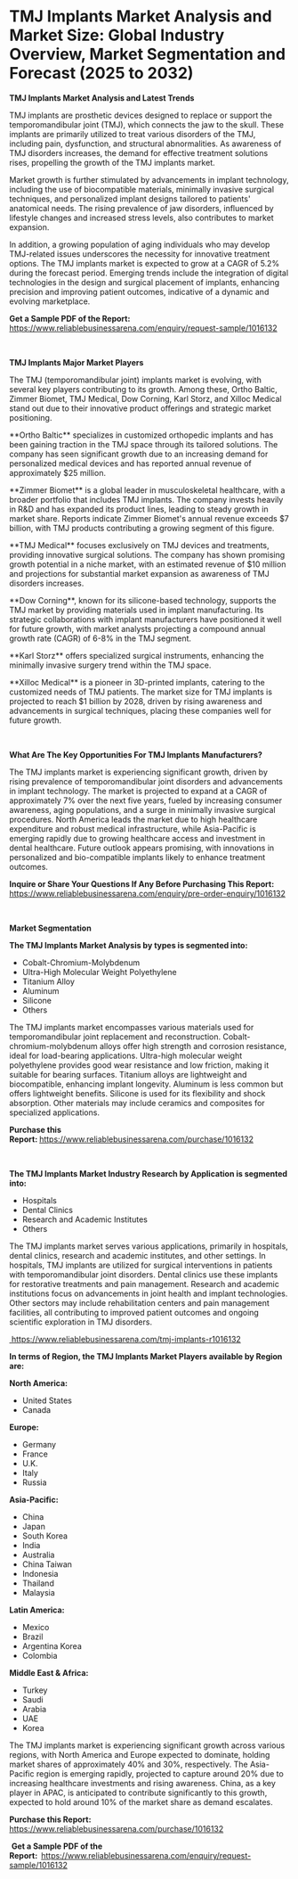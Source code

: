 <p><h1>TMJ Implants Market Analysis and Market Size: Global Industry Overview, Market Segmentation and Forecast (2025 to 2032)</h1></p><p><strong>TMJ Implants Market Analysis and Latest Trends</strong></p>
<p><p>TMJ implants are prosthetic devices designed to replace or support the temporomandibular joint (TMJ), which connects the jaw to the skull. These implants are primarily utilized to treat various disorders of the TMJ, including pain, dysfunction, and structural abnormalities. As awareness of TMJ disorders increases, the demand for effective treatment solutions rises, propelling the growth of the TMJ implants market.</p><p>Market growth is further stimulated by advancements in implant technology, including the use of biocompatible materials, minimally invasive surgical techniques, and personalized implant designs tailored to patients' anatomical needs. The rising prevalence of jaw disorders, influenced by lifestyle changes and increased stress levels, also contributes to market expansion.</p><p>In addition, a growing population of aging individuals who may develop TMJ-related issues underscores the necessity for innovative treatment options. The TMJ implants market is expected to grow at a CAGR of 5.2% during the forecast period. Emerging trends include the integration of digital technologies in the design and surgical placement of implants, enhancing precision and improving patient outcomes, indicative of a dynamic and evolving marketplace.</p></p>
<p><strong>Get a Sample PDF of the Report:&nbsp;</strong> <a href="https://www.reliablebusinessarena.com/enquiry/request-sample/1016132?utm_campaign=2488&utm_medium=2&utm_source=Github&utm_content=ia&utm_term=13042025&utm_id=tmj-implants">https://www.reliablebusinessarena.com/enquiry/request-sample/1016132</a></p>
<p>&nbsp;</p>
<p><strong>TMJ Implants Major Market Players</strong></p>
<p><p>The TMJ (temporomandibular joint) implants market is evolving, with several key players contributing to its growth. Among these, Ortho Baltic, Zimmer Biomet, TMJ Medical, Dow Corning, Karl Storz, and Xilloc Medical stand out due to their innovative product offerings and strategic market positioning.</p><p>**Ortho Baltic** specializes in customized orthopedic implants and has been gaining traction in the TMJ space through its tailored solutions. The company has seen significant growth due to an increasing demand for personalized medical devices and has reported annual revenue of approximately $25 million.</p><p>**Zimmer Biomet** is a global leader in musculoskeletal healthcare, with a broader portfolio that includes TMJ implants. The company invests heavily in R&D and has expanded its product lines, leading to steady growth in market share. Reports indicate Zimmer Biomet's annual revenue exceeds $7 billion, with TMJ products contributing a growing segment of this figure.</p><p>**TMJ Medical** focuses exclusively on TMJ devices and treatments, providing innovative surgical solutions. The company has shown promising growth potential in a niche market, with an estimated revenue of $10 million and projections for substantial market expansion as awareness of TMJ disorders increases.</p><p>**Dow Corning**, known for its silicone-based technology, supports the TMJ market by providing materials used in implant manufacturing. Its strategic collaborations with implant manufacturers have positioned it well for future growth, with market analysts projecting a compound annual growth rate (CAGR) of 6-8% in the TMJ segment.</p><p>**Karl Storz** offers specialized surgical instruments, enhancing the minimally invasive surgery trend within the TMJ space. </p><p>**Xilloc Medical** is a pioneer in 3D-printed implants, catering to the customized needs of TMJ patients. The market size for TMJ implants is projected to reach $1 billion by 2028, driven by rising awareness and advancements in surgical techniques, placing these companies well for future growth.</p></p>
<p>&nbsp;</p>
<p><strong>What Are The Key Opportunities For TMJ Implants Manufacturers?</strong></p>
<p><p>The TMJ implants market is experiencing significant growth, driven by rising prevalence of temporomandibular joint disorders and advancements in implant technology. The market is projected to expand at a CAGR of approximately 7% over the next five years, fueled by increasing consumer awareness, aging populations, and a surge in minimally invasive surgical procedures. North America leads the market due to high healthcare expenditure and robust medical infrastructure, while Asia-Pacific is emerging rapidly due to growing healthcare access and investment in dental healthcare. Future outlook appears promising, with innovations in personalized and bio-compatible implants likely to enhance treatment outcomes.</p></p>
<p><strong>Inquire or Share Your Questions If Any Before Purchasing This Report:</strong> <a href="https://www.reliablebusinessarena.com/enquiry/pre-order-enquiry/1016132?utm_campaign=2488&utm_medium=2&utm_source=Github&utm_content=ia&utm_term=13042025&utm_id=tmj-implants">https://www.reliablebusinessarena.com/enquiry/pre-order-enquiry/1016132</a></p>
<p>&nbsp;</p>
<p><strong>Market Segmentation</strong></p>
<p><strong>The TMJ Implants Market Analysis by types is segmented into:</strong></p>
<p><ul><li>Cobalt-Chromium-Molybdenum</li><li>Ultra-High Molecular Weight Polyethylene</li><li>Titanium Alloy</li><li>Aluminum</li><li>Silicone</li><li>Others</li></ul></p>
<p><p>The TMJ implants market encompasses various materials used for temporomandibular joint replacement and reconstruction. Cobalt-chromium-molybdenum alloys offer high strength and corrosion resistance, ideal for load-bearing applications. Ultra-high molecular weight polyethylene provides good wear resistance and low friction, making it suitable for bearing surfaces. Titanium alloys are lightweight and biocompatible, enhancing implant longevity. Aluminum is less common but offers lightweight benefits. Silicone is used for its flexibility and shock absorption. Other materials may include ceramics and composites for specialized applications.</p></p>
<p><strong>Purchase this Report:&nbsp;</strong><a href="https://www.reliablebusinessarena.com/purchase/1016132?utm_campaign=2488&utm_medium=2&utm_source=Github&utm_content=ia&utm_term=13042025&utm_id=tmj-implants">https://www.reliablebusinessarena.com/purchase/1016132</a></p>
<p>&nbsp;</p>
<p><strong>The TMJ Implants Market Industry Research by Application is segmented into:</strong></p>
<p><ul><li>Hospitals</li><li>Dental Clinics</li><li>Research and Academic Institutes</li><li>Others</li></ul></p>
<p><p>The TMJ implants market serves various applications, primarily in hospitals, dental clinics, research and academic institutes, and other settings. In hospitals, TMJ implants are utilized for surgical interventions in patients with temporomandibular joint disorders. Dental clinics use these implants for restorative treatments and pain management. Research and academic institutions focus on advancements in joint health and implant technologies. Other sectors may include rehabilitation centers and pain management facilities, all contributing to improved patient outcomes and ongoing scientific exploration in TMJ disorders.</p></p>
<p><a href="https://www.reliablebusinessarena.com/tmj-implants-r1016132?utm_campaign=2488&utm_medium=2&utm_source=Github&utm_content=ia&utm_term=13042025&utm_id=tmj-implants">&nbsp;https://www.reliablebusinessarena.com/tmj-implants-r1016132</a></p>
<p><strong>In terms of Region, the TMJ Implants Market Players available by Region are:</strong></p>
<p>
    <p> <strong> North America: </strong>
        <ul>
            <li>United States</li>
            <li>Canada</li>
        </ul>
        </p> 
    <p> <strong> Europe: </strong>
        <ul>
            <li>Germany</li>
            <li>France</li>
            <li>U.K.</li>
            <li>Italy</li>
            <li>Russia</li>
        </ul>
        </p> 
    <p> <strong> Asia-Pacific: </strong>
        <ul>
            <li>China</li>
            <li>Japan</li>
            <li>South Korea</li>
            <li>India</li>
            <li>Australia</li>
            <li>China Taiwan</li>
            <li>Indonesia</li>
            <li>Thailand</li>
            <li>Malaysia</li>
        </ul>
        </p> 
    <p> <strong> Latin America: </strong>
        <ul>
            <li>Mexico</li>
            <li>Brazil</li>
            <li>Argentina Korea</li>
            <li>Colombia</li>
        </ul>
        </p> 
    <p> <strong> Middle East & Africa: </strong>
        <ul>
            <li>Turkey</li>
            <li>Saudi</li>
            <li>Arabia</li>
            <li>UAE</li>
            <li>Korea</li>
        </ul>
    </p>
    </p>
<p><p>The TMJ implants market is experiencing significant growth across various regions, with North America and Europe expected to dominate, holding market shares of approximately 40% and 30%, respectively. The Asia-Pacific region is emerging rapidly, projected to capture around 20% due to increasing healthcare investments and rising awareness. China, as a key player in APAC, is anticipated to contribute significantly to this growth, expected to hold around 10% of the market share as demand escalates.</p></p>
<p><strong>Purchase this Report: </strong><a href="https://www.reliablebusinessarena.com/purchase/1016132?utm_campaign=2488&utm_medium=2&utm_source=Github&utm_content=ia&utm_term=13042025&utm_id=tmj-implants">https://www.reliablebusinessarena.com/purchase/1016132</a></p>
<p>&nbsp;<strong>Get a Sample PDF of the Report:&nbsp;&nbsp;</strong><a href="https://www.reliablebusinessarena.com/enquiry/request-sample/1016132?utm_campaign=2488&utm_medium=2&utm_source=Github&utm_content=ia&utm_term=13042025&utm_id=tmj-implants">https://www.reliablebusinessarena.com/enquiry/request-sample/1016132</a></p>
<p><strong></strong></p>
<p><p></p><p></p><p></p></p>